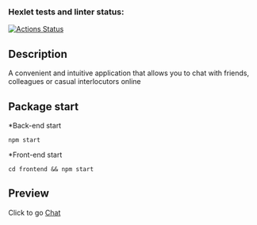 ### Hexlet tests and linter status:
[![Actions Status](https://github.com/VarWaeR/frontend-project-12/actions/workflows/hexlet-check.yml/badge.svg)](https://github.com/VarWaeR/frontend-project-12/actions)

## Description

A convenient and intuitive application that allows you to chat with friends, colleagues or casual interlocutors online

## Package start

*Back-end start
```
npm start
```

*Front-end start

```
cd frontend && npm start
```

## Preview
Click to go [Chat](https://frontend-project-12-546g.onrender.com)

